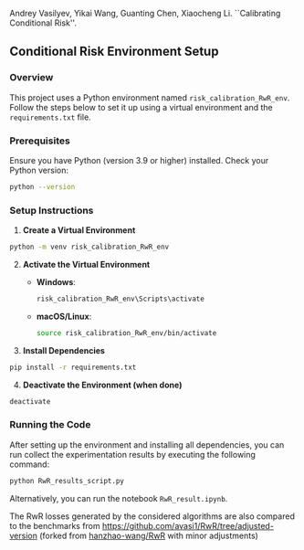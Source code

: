 Andrey Vasilyev, Yikai Wang, Guanting Chen, Xiaocheng Li. ``Calibrating Conditional Risk''.

## Conditional Risk Environment Setup

### Overview

This project uses a Python environment named `risk_calibration_RwR_env`. Follow the steps below to set it up using a virtual environment and the `requirements.txt` file.

### Prerequisites

Ensure you have Python (version 3.9 or higher) installed. Check your Python version:
```bash
python --version
```

### Setup Instructions

1. **Create a Virtual Environment**
```bash
python -m venv risk_calibration_RwR_env
```

2. **Activate the Virtual Environment**
   - **Windows**:
     ```bash
     risk_calibration_RwR_env\Scripts\activate
     ```
   - **macOS/Linux**:
     ```bash
     source risk_calibration_RwR_env/bin/activate
     ```

3. **Install Dependencies**
```bash
pip install -r requirements.txt
```

4. **Deactivate the Environment (when done)**
```bash
deactivate
```

### Running the Code

After setting up the environment and installing all dependencies, you can run collect the experimentation results by executing the following command:

```bash
python RwR_results_script.py
```

Alternatively, you can run the notebook `RwR_result.ipynb`.

The RwR losses generated by the considered algorithms are also compared to the benchmarks from https://github.com/avasi1/RwR/tree/adjusted-version (forked from [hanzhao-wang/RwR](https://github.com/hanzhao-wang/RwR) with minor adjustments)
